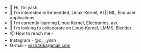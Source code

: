 - 👋 Hi, I’m yash,
- 👀 I’m interested in Embedded, Linux-Kernel, AI || ML, End user applications.
- 🌱 I’m currently learning Linux-Kernel, Electronics, avr.
- 💞️ I’m looking to collaborate on Linux-Kernel, LMMS, Blender.
- 📫 How to reach me - 
-   Instagram - @x___yssh
-   G-mail - yssh466@gmail.com


